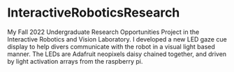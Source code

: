 # InteractiveRoboticsResearch
My Fall 2022 Undergraduate Research Opportunities Project in the Interactive Robotics and Vision Laboratory. I developed a new LED gaze cue display to help divers communicate with the robot in a visual light based manner. The LEDs are Adafruit neopixels daisy chained together, and driven by light activation arrays from the raspberry pi.
